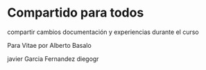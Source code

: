 # Compartido para todos

compartir cambios documentación y experiencias durante el curso

Para Vitae por Alberto Basalo

javier Garcia Fernandez
diegogr
